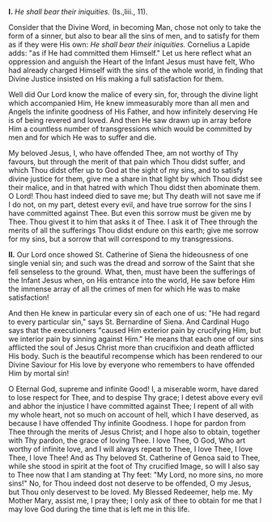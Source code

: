
**I\.** *He shall bear their iniquities.* (Is.,liii., 11).

Consider that the Divine Word, in becoming Man, chose not only to take the form of a sinner, but also to bear all the sins of men, and to satisfy for them as if they were His own: *He shall bear their iniquities.* Cornelius a Lapide adds: \"as if He had committed them Himself.\" Let us here reflect what an oppression and anguish the Heart of the Infant Jesus must have felt, Who had already charged Himself with the sins of the whole world, in finding that Divine Justice insisted on His making a full satisfaction for them.

Well did Our Lord know the malice of every sin, for, through the divine light which accompanied Him, He knew immeasurably more than all men and Angels the infinite goodness of His Father, and how infinitely deserving He is of being revered and loved. And then He saw drawn up in array before Him a countless number of transgressions which would be committed by men and for which He was to suffer and die.

My beloved Jesus, I, who have offended Thee, am not worthy of Thy favours, but through the merit of that pain which Thou didst suffer, and which Thou didst offer up to God at the sight of my sins, and to satisfy divine justice for them, give me a share in that light by which Thou didst see their malice, and in that hatred with which Thou didst then abominate them. O Lord! Thou hast indeed died to save me; but Thy death will not save me if I do not, on my part, detest every evil, and have true sorrow for the sins I have committed against Thee. But even this sorrow must be given me by Thee. Thou givest it to him that asks it of Thee. I ask it of Thee through the merits of all the sufferings Thou didst endure on this earth; give me sorrow for my sins, but a sorrow that will correspond to my transgressions.

**II\.** Our Lord once showed St. Catherine of Siena the hideousness of one single venial sin; and such was the dread and sorrow of the Saint that she fell senseless to the ground. What, then, must have been the sufferings of the Infant Jesus when, on His entrance into the world, He saw before Him the immense array of all the crimes of men for which He was to make satisfaction!

And then He knew in particular every sin of each one of us: \"He had regard to every particular sin,\" says St. Bernardine of Siena. And Cardinal Hugo says that the executioners \"caused Him exterior pain by crucifying Him, but we interior pain by sinning against Him.\" He means that each one of our sins afflicted the soul of Jesus Christ more than crucifixion and death afflicted His body. Such is the beautiful recompense which has been rendered to our Divine Saviour for His love by everyone who remembers to have offended Him by mortal sin!

O Eternal God, supreme and infinite Good! I, a miserable worm, have dared to lose respect for Thee, and to despise Thy grace; I detest above every evil and abhor the injustice I have committed against Thee; I repent of all with my whole heart, not so much on account of hell, which I have deserved, as because I have offended Thy infinite Goodness. I hope for pardon from Thee through the merits of Jesus Christ; and I hope also to obtain, together with Thy pardon, the grace of loving Thee. I love Thee, O God, Who art worthy of infinite love, and I will always repeat to Thee, I love Thee, I love Thee, I love Thee! And as Thy beloved St. Catherine of Genoa said to Thee, while she stood in spirit at the foot of Thy crucified Image, so will I also say to Thee now that I am standing at Thy feet: \"My Lord, no more sins, no more sins!\" No, for Thou indeed dost not deserve to be offended, O my Jesus, but Thou only deservest to be loved. My Blessed Redeemer, help me. My Mother Mary, assist me, I pray thee; I only ask of thee to obtain for me that I may love God during the time that is left me in this life.


